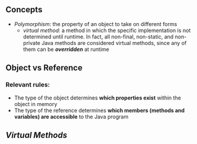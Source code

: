 ## Concepts
* *Polymorphism*: the property of an object to take on different forms
  * *virtual method*: a method in which the specific implementation is not determined until runtime. In fact, all non-final, non-static, and non-private Java methods are considered virtual methods, since any of them can be ***overridden*** at runtime
## Object vs Reference
### Relevant rules:
* The type of the object    determines **which properties exist** within the object in memory
* The type of the reference determines **which members (methods and variables) are accessible** to the Java program
## *Virtual Methods*

